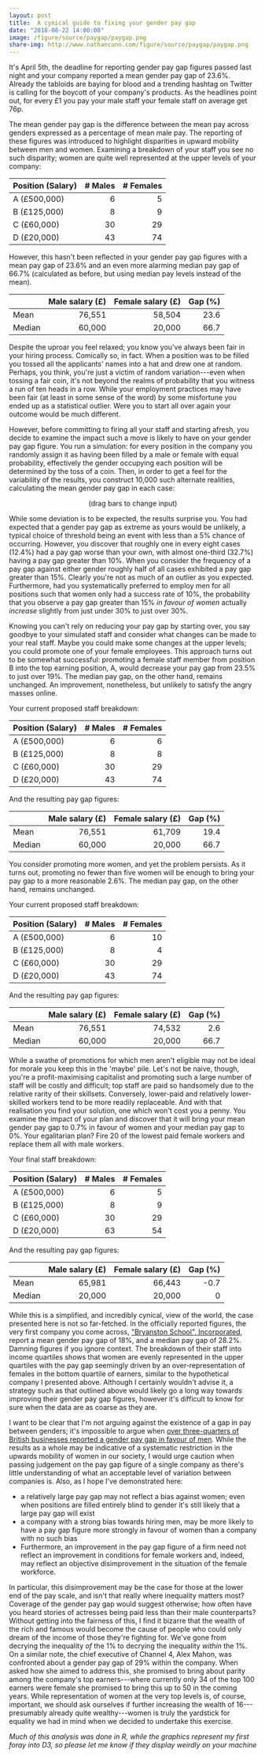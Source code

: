 ```yaml
---
layout: post
title:  A cynical guide to fixing your gender pay gap
date: "2018-08-22 14:00:00"
image: /figure/source/paygap/paygap.png
share-img: http://www.nathancunn.com/figure/source/paygap/paygap.png
---
```



It's April 5th, the deadline for reporting gender pay gap figures passed last night and your company reported a mean gender pay gap of 23.6%. Already the tabloids are baying for blood and a trending hashtag on Twitter is calling for the boycott of your company's products. As the headlines point out, for every £1 you pay your male staff your female staff on average get 76p.

The mean gender pay gap is the difference between the mean pay across genders expressed as a percentage of mean male pay. The reporting of these figures was introduced to highlight disparities in upward mobility between men and women. Examining a breakdown of your staff you see no such disparity; women are quite well represented at the upper levels of your company:



| Position (Salary)     | # Males | # Females |
| -----------           |-----:| -----:  |
| A (£500,000)     | 6     | 5       |
| B (£125,000)       | 8     | 9       |
| C (£60,000) | 30    | 29      |
| D (£20,000)      | 43    | 74      |



However, this hasn't been reflected in your gender pay gap figures with a mean pay gap of 23.6% and an even more alarming median pay gap of 66.7% (calculated as before, but using median pay levels instead of the mean).


|       | Male salary (£) | Female salary (£) | Gap (%) |
| ----  | ---:            | ----:             | ---:    |
|Mean   | 76,551          | 58,504            | 23.6    |
|Median | 60,000          | 20,000            | 66.7    |



Despite the uproar you feel relaxed; you know you've always been fair in your hiring process. Comically so, in fact. When a position was to be filled you tossed all the applicants' names into a hat and drew one at random. Perhaps, you think, you're just a victim of random variation---even when tossing a fair coin, it's not beyond the realms of probability that you witness a run of ten heads in a row. While your employment practices may have been fair (at least in some sense of the word) by some misfortune you ended up as a statistical outlier. Were you to start all over again your outcome would be much different.

However, before committing to firing all your staff and starting afresh, you decide to examine the impact such a move is likely to have on your gender pay gap figure. You run a simulation: for every position in the company you randomly assign it as having been filled by a male or female with equal probability, effectively the gender occupying each position will be determined by the toss of a coin. Then, in order to get a feel for the variability of the results, you construct 10,000 such alternate realities, calculating the mean gender pay gap in each case:


<div id='paygapplot'></div>
<center>(drag bars to change input)</center>

While some deviation is to be expected, the results surprise you. You had expected that a gender pay gap as extreme as yours would be unlikely, a typical choice of threshold being an event with less than a 5% chance of occurring. However, you discover that roughly one in every eight cases (12.4%) had a pay gap worse than your own, with almost one-third (32.7%) having a pay gap greater than 10%. When you consider the frequency of a pay gap against either gender roughly half of all cases exhibited a pay gap greater than 15%. Clearly you're not as much of an outlier as you expected. Furthermore, had you systematically preferred to employ men for all positions such that women only had a success rate of 10%, the probability that you observe a pay gap greater than 15% *in favour of women* actually *increase* slightly from just under 30% to just over 30%.

Knowing you can't rely on reducing your pay gap by starting over, you say goodbye to your simulated staff and consider what changes can be made to your real staff. Maybe you could make some changes at the upper levels; you could promote one of your female employees. This approach turns out to be somewhat successful: promoting a female staff member from position B into the top earning position, A, would decrease your pay gap from 23.5% to just over 19%. The median pay gap, on the other hand, remains unchanged. An improvement, nonetheless, but unlikely to satisfy the angry masses online.


Your current proposed staff breakdown:

| Position (Salary)     | # Males | # Females |
| -----------           |-----:| -----:  |
| A (£500,000)     | 6     | 6       |
| B (£125,000)       | 8     | 8       |
| C (£60,000) | 30    | 29      |
| D (£20,000)      | 43    | 74      |

And the resulting pay gap figures:

|       | Male salary (£) | Female salary (£) | Gap (%) |
| ----  | ---:            | ----:             | ---:    |
|Mean   | 76,551          | 61,709            | 19.4    |
|Median | 60,000          | 20,000            | 66.7    |




You consider promoting more women, and yet the problem persists. As it turns out, promoting no fewer than five women will be enough to bring your pay gap to a more reasonable 2.6%. The median pay gap, on the other hand, remains unchanged.

Your current proposed staff breakdown:

| Position (Salary)     | # Males | # Females |
| -----------           |-----:| -----:  |
| A (£500,000)     | 6     | 10       |
| B (£125,000)       | 8     | 4       |
| C (£60,000) | 30    | 29      |
| D (£20,000)      | 43    | 74      |



And the resulting pay gap figures:

|       | Male salary (£) | Female salary (£) | Gap (%) |
| ----  | ---:            | ----:             | ---:    |
|Mean   | 76,551          | 74,532            | 2.6     |
|Median | 60,000          | 20,000            | 66.7    |



While a swathe of promotions for which men aren't eligible may not be ideal for morale you keep this in the 'maybe' pile. Let's not be naive, though, you're a profit-maximising capitalist and promoting such a large number of staff will be costly and difficult; top staff are paid so handsomely due to the relative rarity of their skillsets. Conversely, lower-paid and relatively lower-skilled workers tend to be more readily replaceable. And with that realisation you find your solution, one which won't cost you a penny. You examine the impact of your plan and discover that it will bring your mean gender pay gap to 0.7% in favour of women and your median pay gap to 0%. Your egalitarian plan? Fire 20 of the lowest paid female workers and replace them all with male workers.


Your final staff breakdown:

| Position (Salary)     | # Males | # Females |
| -----------           |-----:| -----:  |
| A (£500,000)     | 6     | 5       |
| B (£125,000)       | 8     | 9       |
| C (£60,000) | 30    | 29      |
| D (£20,000)      | 63    | 54      |




And the resulting pay gap figures:

|       | Male salary (£) | Female salary (£) | Gap (%) |
| ----  | ---:            | ----:             | ---:    |
|Mean   | 65,981          | 66,443            | -0.7    |
|Median | 20,000          | 20,000            | 0       |



While this is a simplified, and incredibly cynical, view of the world, the case presented here is not so far-fetched. In the officially reported figures, the very first company you come across, ["Bryanston School", Incorporated](https://gender-pay-gap.service.gov.uk/viewing/employer-details?e=Z7k4NdWWPkmMySu5kzbpYw%21%21), report a mean gender pay gap of 18%, and a median pay gap of 28.2%. Damning figures if you ignore context. The breakdown of their staff into income quartiles shows that women are evenly represented in the upper quartiles with the pay gap seemingly driven by an over-representation of females in the bottom quartile of earners, similar to the hypothetical company I presented above. Although I certainly wouldn't advise it, a strategy such as that outlined above would likely go a long way towards improving their gender pay gap figures, however it's difficult to know for sure when the data are as coarse as they are.

I want to be clear that I'm not arguing against the existence of a gap in pay between genders; it's impossible to argue when [over three-quarters of British businesses reported a gender pay gap in favour of men](https://www.theguardian.com/news/ng-interactive/2018/apr/05/women-are-paid-less-than-men-heres-how-to-fix-it). While the results as a whole may be indicative of a systematic restriction in the upwards mobility of women in our society, I would urge caution when passing judgement on the pay gap figure of a single company as there's little understanding of what an acceptable level of variation between companies is. Also, as I hope I've demonstrated here:

* a relatively large pay gap may not reflect a bias against women; even when positions are filled entirely blind to gender it's still likely that a large pay gap will exist
* a company with a strong bias towards hiring men, may be more likely to have a pay gap figure more strongly in favour of women than a company with no such bias
* Furthermore, an improvement in the pay gap figure of a firm need not reflect an improvement in conditions for female workers and, indeed, may reflect an objective disimprovement in the situation of the female workforce.

In particular, this disimprovement may be the case for those at the lower end of the pay scale, and isn't that really where inequality matters most? Coverage of the gender pay gap would suggest otherwise; how often have you heard stories of actresses being paid less than their male counterparts? Without getting into the fairness of this, I find it bizarre that the wealth of the rich and famous would become the cause of people who could only dream of the income of those they're fighting for. We've gone from decrying the inequality *of* the 1% to decrying the inequality *within* the 1%. On a similar note, the chief executive of Channel 4, Alex Mahon, was confronted about a gender pay gap of 29% within the company. When asked how she aimed to address this, she promised to bring about parity among the company's top earners---where currently only 34 of the top 100 earners were female she promised to bring this up to 50 in the coming years. While representation of women at the very top levels is, of course, important, we should ask ourselves if further increasing the wealth of 16---presumably already quite wealthy---women is truly the yardstick for equality we had in mind when we decided to undertake this exercise.

*Much of this analysis was done in R, while the graphics represent my first foray into D3, so please let me know if they display weirdly on your machine*

<style>
@import url(http://fonts.googleapis.com/css?family=Open+Sans);
@import url(http://fonts.googleapis.com/css?family=Roboto);
.sliderLine{
    stroke-width: 6;
    stroke-linecap: round;
}
.sliderCircle{
    fill: "white"
}
.genText{
    font-family: 'Open Sans';
    font-size: 11pt;
}
.toolTip {
    position: absolute;
    display: none;
    height: auto;
    background: none repeat scroll 0 0 #ACACACCC;
    padding: 14px;
    text-align: left;
    font-family: 'Open Sans', sans-serif;
}


</style>

<script src="//code.jquery.com/jquery.js"></script>
<script type="text/javascript" src="https://d3js.org/d3.v5.min.js"></script>

<script type = "text/javascript">
    // Note: If you're looking through this to help learn D3 note that this is
    // my first attempt at D3 and none of this is likely to be best practice
    // Functions for generating data
    // Fill an array where each of value is repeated each of lens times
function fillArray(value, lens) {
    var arr = [];
    n = lens.reduce(add, 0);
    for (var i = 0; i < n; i++) {
        for(var j = 0; j < lens[i]; j++) {
            arr.push(value[i]);
        }
    }
    return arr;
}
// Need + as a function instead of an operator
function add(a, b) {
    return a + b;
}

// Calculate the paygap for a particular setup
function get_paygap(p, workers, salaries) {
    var nworkers = workers.reduce(add, 0);
    var staffsalary = fillArray(salaries, workers);
    var femalesalary = 0;
    var malesalary = 0;
    var femaleworkers = 0;
    var maleworkers = 0;
    for (var i = 0; i < nworkers; i++) {
        if(Math.random() < p) {
            femalesalary += staffsalary[i];
            femaleworkers += 1;
        } else {
            malesalary += staffsalary[i];
            maleworkers += 1
        }
    };
    // If either gender is unrepresented then give an extreme value
    if (maleworkers == 0 | femaleworkers == 0) {
        out =  1000 * Math.pow((- 1), (maleworkers == 0));
    } else {
        out = ((malesalary / maleworkers) - (femalesalary / femaleworkers)) / (malesalary / maleworkers) * 100;
    };
    return out;
}

// Replicate the above 'iter' times
function simulateData(p, workers, salaries, nbins) {
    var data_set = Array(nbins).fill(0);
    for (var i = 0; i < iter; i++) {
        var tmp = get_paygap(p, workers, salaries)
        if (tmp > 100) {
            tmp = 100
        } else if (tmp < -150) {
            tmp  = -150
        }
        data_set[i] = tmp;
    };
    var x = d3.scaleLinear().domain([-150, 100]).nice(nbins);
    var histogram = d3.histogram().domain(x.domain()).thresholds(x.ticks(nbins));
    var data = histogram(data_set);
    return data;
}

// Start SVG
// SVG properties
var w = 768;
var h = w / 2;
var margin = [10, 20, 60, 50];
var padding = 2;
var malecol = "#FC7A57";
var femalecol = "#39A9DB";

// Simulation parameters
var nbins = 50;
var iter = 10000; // Approx. 10,000 companies submitted pay gap figs
var p = 0.5;

// Initialise the data
workers = [115, 59, 17, 11];
salaries = [20000, 60000, 125000, 500000];
var data_set = simulateData(p, workers, salaries, nbins);

// Scales for overall plot
// Means we can reference positions on the plot as values in [0, 1]
var x = d3.scaleLinear()
          .domain([0, 1])
          .range([margin[3], w - margin[1]]);
var y = d3.scaleLinear()
          .domain([0, 1])
          .range([h - margin[2], margin[0]]);

// Scales for the main plot
var xScale = d3.scaleLinear()
               .domain([- 150, 105])
               .range([x(0), x(0.75)]);
var yScale = d3.scaleLinear()
               .domain([0, d3.max(data_set, function(d){return d.length / iter * 100}) * 1.05])
               .range([y(0), y(0.95)]);



// Create the SVG plot
var svg_bar = d3.select("#paygapplot")
                .append("svg")
                .attr("width", w)
                .attr("height", h);

// Create axes
var xAxis = d3.axisBottom()
              .scale(xScale);
var yAxis = d3.axisLeft()
              .scale(yScale);
// Create the floating box attached to the bars
var tooltip = d3.select("body").append("div").attr("class", "toolTip");
// Add the main histogram
svg_bar.selectAll(".hist.rect")
       .data(data_set)
       .enter()
       .append("rect")
       .attr("class", "hist rect")
       .attr("x", function(d) {
           return xScale(d.x0);
       })
       .attr("y", function(d) {
           return yScale(d.length / iter * 100);
       })
       .attr("width", (w * .75) / nbins - padding)
       .attr("height", function(d) {
           return h - margin[2] - yScale(d.length / iter * 100);
       })
       .attr("fill", barColours)
       .on("mousemove", function(d, i) {
           out = 0
           if(i >= 31) {
               for(var j = i; j <= nbins; j++) {
                   out += data_set[j].length / iter * 100;
               }
               tooltipText = Math.round(out * 100) /100 + "% of cases had a gender pay gap ≥ " + (i * 5 - 150) + "% favouring men"
           } else if(i <= 28) {
               for(var j = 0; j <= i; j++) {
                   out += data_set[j].length / iter * 100;
               }
               tooltipText = Math.round(out * 100) /100 + "% of cases had a gender pay gap ≥ " + (145 - i * 5) + "% favouring women"
           } else {
               out = (data_set[29].length + data_set[30].length) / iter * 100
               tooltipText = Math.round(out * 100) /100 + "% of cases had a gender pay gap within ±5%"
           }
           tooltip
           .style("left", (d3.event.pageX + 10) + "px")
           .style("top", (d3.event.pageY - 100) + "px")
           .style("display", "inline-block")
           .html(tooltipText);
       })
       .on("mouseout", function(d){ tooltip.style("display", "none");});

// Function that colours the histogram bars according to x value
function barColours(d, i) {
    if (d.x0 < -5) {
        return femalecol;
    } else if (d.x0 > 0) {
        return malecol;
    } else {
        return "#ACACAC";
    }
}


// Add in the slider for selecting gender
var sliderStart = w * 0.775;
var sliderEnd = w * 0.925;
var maxSalary = 500000;
var maxWorkers = 200;

function sliderDrag() {
    var newX = d3.mouse(this)[0];
    if (newX < sliderStart) {
        newX = sliderStart;
    } else if (newX > sliderEnd) {
        newX = sliderEnd;
    }
    p = (newX - sliderStart) / (sliderEnd - sliderStart) * 100;
    sliderCircle.attr("cx", newX);
    sliderText.text("Female applicants: " + Math.round(p) + "%");
}

function updatePlot() {
    // Could definitely do this better
    var p = (d3.select(".sliderCircle").attr("cx") - sliderStart) / (sliderEnd - sliderStart);
    for(i = 0; i < 4; i++) {
        workers[i] = Math.round(workers2[i].value * maxWorkers)
        salaries[i] = Math.round(salaries2[i].value * maxSalary)
    }
    data_set = simulateData(p, workers, salaries, nbins);
    yScale.domain([0, d3.max(data_set, function(d) {return d.length / iter * 100}) * 1.05]);
    svg_bar.selectAll(".hist.rect")
           .data(data_set)
           .transition()
           .delay(function(d, i) {
               return i * 10
           })
           .attr("y", function(d) {
               return yScale(d.length / iter * 100);
           })
           .attr("height", function(d) {
               return h - margin[2] - yScale(d.length / iter * 100);
           })
           .attr("fill", barColours)
           .attr("x", function(d) {return xScale(d.x0)});
    svg_bar.select(".y.axis").call(yAxis);
}

var drag = d3.drag()
             .on("drag", sliderDrag)
             .on("start", sliderDrag)
             .on("end", updatePlot);

function barDrag() {
      newWidth = d3.mouse(this)[0] - d3.select(this).attr("x");
      if (newWidth > maxWidth) {
          newWidth = maxWidth;
      } else if (newWidth < 0) {
          newWidth = 0;
      }
      d3.select(this)
        .attr("width", newWidth)
        .datum().value = (newWidth / maxWidth);

     workerLabs.attr("x", function(d){ return(sliderStart + maxWidth * 0.15 + d.value * maxWidth)})
     workerLabs.text(function(d) { return(Math.round(d.value * 200))})
     salaryLabs.attr("x", function(d){ return(sliderStart + maxWidth * 0.15 + d.value * maxWidth)})
     salaryLabs.text(function(d) { return("£" + Math.round(d.value * 500) + "k")})
}


var barScale = d3.drag()
               .on("drag", barDrag)
               .on("start", barDrag)
               .on("end", updatePlot);

maxWidth = (sliderEnd -  sliderStart) * 0.8;

// Scales for the workers plot
var xW = d3.scaleLinear()
           .domain([0, 200])
           .range([sliderStart + (maxWidth) / 20, sliderEnd - (maxWidth) / 20]);
var yW = d3.scaleBand()
           .domain([0, 1, 2, 3])
           .range([y(0.65), y(0.45)])

// Create draggable bars for inputting
var workerheight = h / 25.6;

var workers2 = [{position: "A", value: 11 / maxWorkers},
                {position: "B", value: 17 / maxWorkers},
                {position: "C", value: 59 / maxWorkers},
                {position: "D", value: 115 / maxWorkers}];


var workerBars =  svg_bar.selectAll(".worker")
                         .data(workers2)
                         .enter().append("rect")
                         .attr("class", "worker")
                         .attr("y", function(d, i) {return(yW(i))})
                         .attr("x", sliderStart + maxWidth * 0.1 )
                         .attr("width", function(d, i) {return(d.value * maxWidth)})
                         .attr("height", workerheight)
                         .attr("fill", malecol)
                         .call(barScale);

var workerAxes = svg_bar.selectAll("workeraxes")
                        .data(workers2)
                        .enter().append("text")
                        .attr("class", "workeraxes")
                        .text(function(d){ return d.position})
                        .attr("x", xW(- 15))
                        .attr("y", function(d, i){ return yW(i) + y(0.99)})
                        .attr("fill", malecol)
                        .attr("text-anchor", "right")
                        .attr("font-family", "sans-serif")
                        .attr("font-size", "12px")
                        .attr("pointer-events", "none");

var workerLabs = svg_bar.selectAll("workerLabs")
                        .data(workers2)
                        .enter()
                        .append("text")
                        .attr("class", "workerlabs")
                        .attr("x", function(d){ return(sliderStart + maxWidth * 0.15 + d.value * maxWidth) })
                        .attr("y", function(d, i) {return yW(i) + workerheight * 0.75})
                        .text(function(d) { return Math.round(d.value * 200)})
                        .attr("fill", malecol)
                        .attr("text-anchor", "left")
                        .attr("font-family", "sans-serif")
                        .attr("font-size", "12px")
                        .attr("pointer-events", "none");
var workersText = svg_bar.append("text")
                         .text("No. of workers")
                         .attr("x", xW(100))
                         .attr("y", yW(0) - y(0.99))
                         .attr("class", "genText")
                         .attr("text-anchor", "middle")
                         .attr("font-size", "12px")

// Add draggable bars for changing salary levels
var salaries2 = [{position: "A", value: 500000 / maxSalary},
                 {position: "B", value: 125000 / maxSalary},
                 {position: "C", value: 60000 / maxSalary},
                 {position: "D", value: 20000 / maxSalary}];

var salaryBar = svg_bar.selectAll(".salary.bars")
                       .data(salaries2)
                       .enter()
                       .append("rect")
                       .attr("class", "salary bars")
                       .attr("y", function(d, i) {return(yW(i) + y(0.66))})
                       .attr("x", sliderStart + maxWidth * 0.1)
                       .attr("width", function(d, i) {return(d.value * maxWidth)})
                       .attr("height", workerheight)
                       .attr("fill", femalecol)
                       .call(barScale);

var salaryLabs = svg_bar.selectAll(salaryLabs)
                        .data(salaries2)
                        .enter()
                        .append("text")
                        .attr("class", "salarylabs")
                        .attr("x", function(d){ return(sliderStart + maxWidth * 0.15 + d.value * maxWidth) })
                        .attr("y", function(d, i) {return yW(i) + y(0.66) + workerheight * 0.75})
                        .text(function(d) { return "£" + Math.round(d.value * 500) + "k"})
                        .attr("fill", femalecol)
                        .attr("text-anchor", "left")
                        .attr("font-family", "sans-serif")
                        .attr("font-size", "12px")
                        .attr("pointer-events", "none");

var salariesText = svg_bar.append("text")
                       .text("Salaries")
                       .attr("x", xW(100))
                       .attr("y", yW(0) - y(0.99) + y(0.66))
                       .attr("class", "genText")
                       .attr("text-anchor", "middle")
                       .attr("font-size", "12px");

var salaryAxes = svg_bar.selectAll("salaryaxes")
                        .data(workers2)
                        .enter().append("text")
                        .attr("class", "salaryaxes")
                        .text(function(d){ return d.position})
                        .attr("x", xW(- 15))
                        .attr("y", function(d, i){ return yW(i) + y(0.66) + y(0.99)})
                        .attr("fill", femalecol)
                        .attr("text-anchor", "right")
                        .attr("font-family", "sans-serif")
                        .attr("font-size", "12px")
                        .attr("pointer-events", "none");

// The slider for selecting gender proportions
var sliderLine = svg_bar.append("line")
                        .attr("x1", sliderStart)
                        .attr("x2", sliderEnd)
                        .attr("y1", h * 0.18)
                        .attr("y2", h * 0.18)
                        .attr("stroke", femalecol)
                        .attr("class", "sliderLine")
                        .call(drag);

var sliderCircle = svg_bar.append("circle")
                          .attr("cx", xW(100))
                          .attr("cy", h * 0.18)
                          .attr("r", 7)
                          .attr("fill", malecol)
                          .attr("stroke", "#000000")
                          .attr("class", "sliderCircle")
                          .call(drag);

var sliderText = svg_bar.append("text")
                        .text("Female applicants : 50%")
                        .attr("x", xW(100))
                        .attr("y", h * 0.18 - y(0.99))
                        .attr("class", "genText")
                        .attr("text-anchor", "middle")
                        .attr("font-size", "12px")
                        .call(drag);




// Add attribution
svg_bar.append("text")
       .attr("x", margin[1])
       .attr("y", h)
       .attr("text-anchor", "right")
       .attr("class", "genText")
       .attr("fill", "#ACACAC")
       .attr("font-family", "Open Sans")
       .text("Source: www.nathancunn.com (@nathcun)");

// Add title
svg_bar.append("text")
       .attr("x", xScale(-145))
       .attr("y", y(1) + 10)
       .attr("text-anchor", "right")
       .attr("fill", "#888888")
        .attr("font-family", "Roboto")
        .attr("font-size", "22px")
        .attr("font-weight", "bold")
        .text("How likely is a pay gap to occur?");

svg_bar.append("g")
       .attr("class", "x axis")
       .call(xAxis)
       .attr("transform", "translate(0," + (h - margin[2]) + ")");
svg_bar.append("g")
       .attr("class", "y axis")
       .call(yAxis)
       .attr("transform", "translate(" + margin[3] + ", 0)")

// text label for the x axis
svg_bar.append("text")
       .text("→ % pay gap (favouring men)")
       .attr("text-anchor", "start")
       .attr("x", xScale(0))
       .attr("y", h - margin[2] / 2.5)
       .attr("class", "genText")
       .attr("fill", malecol);
svg_bar.append("text")
      .text("% pay gap (favouring women)←")
      .attr("text-anchor", "end")
      .attr("x", xScale(0))
      .attr("y", h - margin[2] / 2.5)
      .attr("class", "genText")
      .attr("fill", femalecol);
// text label for y axis
svg_bar.append("text")
       .attr("transform", "rotate(-90)")
       .attr("y", margin[3] / 10)
       .attr("x",0 - (h - margin[0] - margin[2]) / 2)
       .attr("dy", "1em")
       .attr("class", "genText")
       .style("text-anchor", "middle")
       .text("Frequency (%)");
    </script>
